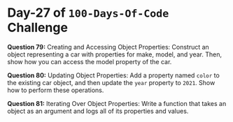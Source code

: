 # Day-27 of `100-Days-Of-Code` Challenge

**Question 79:** Creating and Accessing Object Properties: Construct an object representing a car with properties for make, model, and year. Then, show how you can access the model property of the car.

**Question 80:** Updating Object Properties: Add a property named `color` to the existing car object, and then update the `year` property to `2021`. Show how to perform these operations.

**Question 81:** Iterating Over Object Properties: Write a function that takes an object as an argument and logs all of its properties and values.